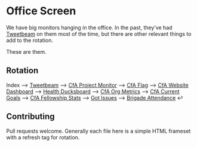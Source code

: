 Office Screen
=============

We have big monitors hanging in the office. In the past, they’ve had
[Tweetbeam](http://www.tweetbeam.com/show?query=codeforamerica) on them most
of the time, but there are other relevant things to add to the rotation.

These are them.

Rotation
----
Index 
⟶ [Tweetbeam](http://codeforamerica.github.io/office-screen/tweetbeam.html)
⟶ [CfA Project Monitor](http://codeforamerica.github.io/office-screen/project-monitor.html)
⟶ [CfA Flag](http://codeforamerica.github.io/office-screen/cfaflag.html)
⟶ [CfA Website Dashboard](http://codeforamerica.github.io/office-screen/website-dashboard.html)
⟶ [Health Ducksboard](http://codeforamerica.github.io/office-screen/ducksboard.html)
⟶ [CfA Org Metrics](http://codeforamerica.github.io/office-screen/org-metrics.html)
⟶ [CfA Current Goals](http://codeforamerica.github.io/office-screen/current-events.html)
⟶ [CfA Fellowship Stats](http://codeforamerica.github.io/office-screen/fellow-dashboard.html)
⟶ [Got Issues](http://codeforamerica.github.io/office-screen/gotissues.html)
⟶ [Brigade Attendance](http://codeforamerica.github.io/office-screen/attendance.html)
↩


Contributing
----

Pull requests welcome. Generally each file here is a simple HTML frameset
with a refresh tag for rotation.
